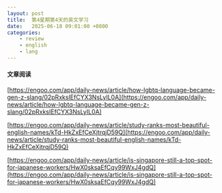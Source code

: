 ```yaml
---
layout: post
title:  第4星期第4天的英文学习
date:   2025-06-18 09:01:00 +0800
categories: 
    - review
    - english
    - lang
---
```


#### 文章阅读

[https://engoo.com/app/daily-news/article/how-lgbtq-language-became-gen-z-slang/02pRxksIEfCYX3NsLyIL0A](https://engoo.com/app/daily-news/article/how-lgbtq-language-became-gen-z-slang/02pRxksIEfCYX3NsLyIL0A)

[https://engoo.com/app/daily-news/article/study-ranks-most-beautiful-english-names/kTd-HkZxEfCeXjtrqjD59Q](https://engoo.com/app/daily-news/article/study-ranks-most-beautiful-english-names/kTd-HkZxEfCeXjtrqjD59Q)

[https://engoo.com/app/daily-news/article/is-singapore-still-a-top-spot-for-japanese-workers/HwX0sksaEfCqy99WxJ4gdQ](https://engoo.com/app/daily-news/article/is-singapore-still-a-top-spot-for-japanese-workers/HwX0sksaEfCqy99WxJ4gdQ)
